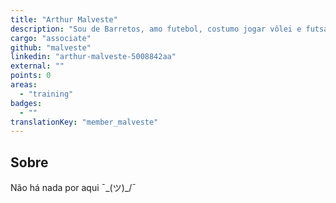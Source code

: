 ```yaml
---
title: "Arthur Malveste"
description: "Sou de Barretos, amo futebol, costumo jogar vôlei e futsal nas horas vagas, tenho um computador o qual estudo e passo horas jogando com meu irmão e amigos."
cargo: "associate"
github: "malveste"
linkedin: "arthur-malveste-5008842aa"
external: ""
points: 0
areas:
  - "training"
badges:
  - ""
translationKey: "member_malveste"
---
```

## Sobre
Não há nada por aqui ¯\_(ツ)_/¯